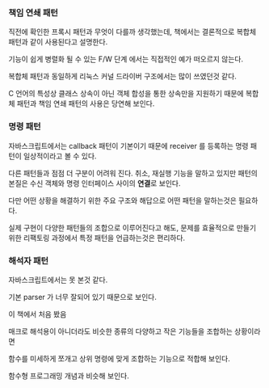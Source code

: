 ### 책임 연쇄 패턴
직전에 확인한 프록시 패턴과 무엇이 다를까 생각했는데, 책에서는 결론적으로 복합체 패턴과 같이 사용된다고 설명한다.

기능이 쉽게 병렬화 될 수 있는 F/W 단계 에서는 직접적인 예가 떠오르지 않는다.

복합체 패턴과 동일하게 리눅스 커널 드라이버 구조에서는 많이 쓰였던것 같다.

C 언어의 특성상 클래스 상속이 아닌 객체 합성을 통한 상속만을 지원하기 때문에 복합체 패턴과 책임 연쇄 패턴의 사용은 당연해 보인다.

### 명령 패턴
자바스크립트에서는 callback 패턴이 기본이기 때문에 receiver 를 등록하는 명령 패턴이 일상적이라고 볼 수 있다.

다른 패턴들과 점점 더 구분이 어려워 진다. 취소, 재실행 기능을 말하고 있지만 패턴의 본질은 수신 객체와 명령 인터페이스 사이의 **연결**로 보인다.

다만 어떤 상황을 해결하기 위한 주요 구조와 해답으로 어떤 패턴을 말하는것은 필요하다.

실제 구현이 다양한 패턴들의 조합으로 이루어진다고 해도, 문제를 효율적으로 만들기 위한 리팩토링 과정에서 특정 패턴을 언급하는것은 편리하다.

### 해석자 패턴
자바스크립트에서는 못 본것 같다.

기본 parser 가 너무 잘되어 있기 때문으로 보인다.

이 책에서 처음 봤음

매크로 해석용이 아니더라도 비슷한 종류의 다양하고 작은 기능들을 조합하는 상황이라면

함수를 미세하게 쪼개고 상위 명령에 맞게 조합하는 기능으로 적합해 보인다.

함수형 프로그래밍 개념과 비슷해 보인다.

